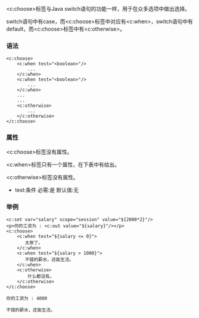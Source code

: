 <c:choose>标签与Java switch语句的功能一样，用于在众多选项中做出选择。

switch语句中有case，而<c:choose>标签中对应有<c:when>，switch语句中有default，而<c:choose>标签中有<c:otherwise>。

### 语法
```
<c:choose>
    <c:when test="<boolean>"/>
        ...
    </c:when>
    <c:when test="<boolean>"/>
        ...
    </c:when>
    ...
    ...
    <c:otherwise>
        ...
    </c:otherwise>
</c:choose>
```

### 属性
<c:choose>标签没有属性。

<c:when>标签只有一个属性，在下表中有给出。

<c:otherwise>标签没有属性。

- test:条件
    必需:是
    默认值:无

### 举例
```
<c:set var="salary" scope="session" value="${2000*2}"/>
<p>你的工资为 : <c:out value="${salary}"/></p>
<c:choose>
    <c:when test="${salary <= 0}">
       太惨了。
    </c:when>
    <c:when test="${salary > 1000}">
       不错的薪水，还能生活。
    </c:when>
    <c:otherwise>
        什么都没有。
    </c:otherwise>
</c:choose>

你的工资为 : 4000

不错的薪水，还能生活。
```
